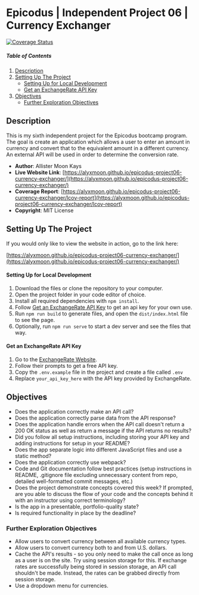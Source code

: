 # Epicodus | Independent Project 06 | Currency Exchanger

[![Coverage Status](https://coveralls.io/repos/github/AlyxMoon/epicodus-project06-currency-exchanger/badge.svg?branch=main)](https://coveralls.io/github/AlyxMoon/epicodus-project06-currency-exchanger?branch=main)

##### Table of Contents
1. [Description](#description)
2. [Setting Up The Project](#setting-up-the-project)
   - [Setting Up for Local Development](#setting-up-for-local-development)
   - [Get an ExchangeRate API Key](#get-an-exchangerate-api-key)
4. [Objectives](#objectives)
   - [Further Exploration Objectives](#further-exploration-objectives)

## Description

This is my sixth independent project for the Epicodus bootcamp program. The goal is create an application which allows a user to enter an amount in currency and convert that to the equivalent amount in a different currency. An external API will be used in order to determine the conversion rate.

- **Author**: Allister Moon Kays
- **Live Website Link**: [https://alyxmoon.github.io/epicodus-project06-currency-exchanger/](https://alyxmoon.github.io/epicodus-project06-currency-exchanger/)
- **Coverage Report**: [https://alyxmoon.github.io/epicodus-project06-currency-exchanger/lcov-report](https://alyxmoon.github.io/epicodus-project06-currency-exchanger/lcov-report)
- **Copyright**: MIT License

## Setting Up The Project

If you would only like to view the website in action, go to the link here:

[https://alyxmoon.github.io/epicodus-project06-currency-exchanger/](https://alyxmoon.github.io/epicodus-project06-currency-exchanger/)

#### Setting Up for Local Development
1. Download the files or clone the repository to your computer.
2. Open the project folder in your code editor of choice.
3. Install all required dependencies with `npm install`.
4. Follow [Get an ExchangeRate API Key](#get-an-exchangerate-api-key) to get an api key for your own use.
5. Run `npm run build` to generate files, and open the `dist/index.html` file to see the page.
6. Optionally, run `npm run serve` to start a dev server and see the files that way.

#### Get an ExchangeRate API Key 
1. Go to the [ExchangeRate Website](https://www.exchangerate-api.com/).
2. Follow their prompts to get a free API key.
3. Copy the `.env.example` file in the project and create a file called `.env`
4. Replace `your_api_key_here` with the API key provided by ExchangeRate.

## Objectives
- Does the application correctly make an API call?
- Does the application correctly parse data from the API response?
- Does the application handle errors when the API call doesn't return a 200 OK status as well as return a message if the API returns no results?
- Did you follow all setup instructions, including storing your API key and adding instructions for setup in your README?
- Does the app separate logic into different JavaScript files and use a static method?
- Does the application correctly use webpack?
- Code and Git documentation follow best practices (setup instructions in README, .gitignore file excluding unnecessary content from repo, detailed well-formatted commit messages, etc.)
- Does the project demonstrate concepts covered this week? If prompted, are you able to discuss the flow of your code and the concepts behind it with an instructor using correct terminology?
- Is the app in a presentable, portfolio-quality state?
- Is required functionality in place by the deadline?

### Further Exploration Objectives
- Allow users to convert currency between all available currency types.
- Allow users to convert currency both to and from U.S. dollars.
- Cache the API's results - so you only need to make the call once as long as a user is on the site. Try using session storage for this. If exchange rates are successfully being stored in session storage, an API call shouldn't be made. Instead, the rates can be grabbed directly from session storage.
- Use a dropdown menu for currencies.